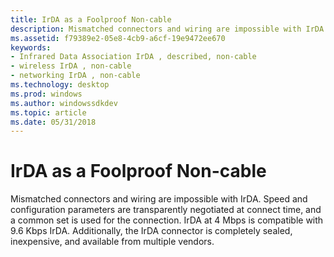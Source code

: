 ```yaml
---
title: IrDA as a Foolproof Non-cable
description: Mismatched connectors and wiring are impossible with IrDA.
ms.assetid: f79389e2-05e8-4cb9-a6cf-19e9472ee670
keywords:
- Infrared Data Association IrDA , described, non-cable
- wireless IrDA , non-cable
- networking IrDA , non-cable
ms.technology: desktop
ms.prod: windows
ms.author: windowssdkdev
ms.topic: article
ms.date: 05/31/2018
---
```


# IrDA as a Foolproof Non-cable

Mismatched connectors and wiring are impossible with IrDA. Speed and configuration parameters are transparently negotiated at connect time, and a common set is used for the connection. IrDA at 4 Mbps is compatible with 9.6 Kbps IrDA. Additionally, the IrDA connector is completely sealed, inexpensive, and available from multiple vendors.

 

 




